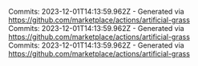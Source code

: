 Commits: 2023-12-01T14:13:59.962Z - Generated via https://github.com/marketplace/actions/artificial-grass
<br>
Commits: 2023-12-01T14:13:59.962Z - Generated via https://github.com/marketplace/actions/artificial-grass
<br>
Commits: 2023-12-01T14:13:59.962Z - Generated via https://github.com/marketplace/actions/artificial-grass
<br>
